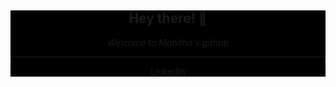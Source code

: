 <div align="center" style="background-color: black;">
<h2 > Hey there! 👋 </h2>
<i> Welcome to Mahitha's github </i>
<hr>
<a href="https://www.linkedin.com/in/mahitha-gurrala-b839051a8/" color="black"> LinkedIn </a>
</div>
